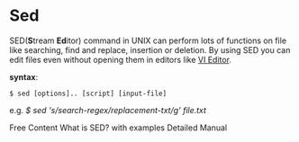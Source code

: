 # Sed
SED(**S**tream **Ed**itor) command in UNIX can perform lots of functions on file like searching, find and replace, insertion or deletion. By using SED you can edit files even without opening them in editors like [VI Editor](https://www.redhat.com/sysadmin/introduction-vi-editor).

**syntax**:

`$ sed [options].. [script] [input-file]`

e.g. *$ sed 's/search-regex/replacement-txt/g' file.txt*

<ResourceGroupTitle>Free Content</ResourceGroupTitle>
<BadgeLink colorScheme='yellow' badgeText='Read' href='https://www.geeksforgeeks.org/sed-command-in-linux-unix-with-examples/'>What is SED? with examples</BadgeLink>
<BadgeLink colorScheme='yellow' badgeText='Manual' href='https://www.gnu.org/software/sed/manual/sed.html'>Detailed Manual</BadgeLink>

